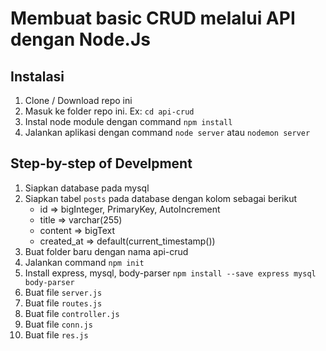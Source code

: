 # Membuat basic CRUD melalui API dengan Node.Js

## Instalasi
1. Clone / Download repo ini
2. Masuk ke folder repo ini. Ex: `cd api-crud`
3. Instal node module dengan command `npm install`
4. Jalankan aplikasi dengan command `node server` atau `nodemon server`

## Step-by-step of Develpment
1. Siapkan database pada mysql
2. Siapkan tabel `posts` pada database dengan kolom sebagai berikut
   * id => bigInteger, PrimaryKey, AutoIncrement
   * title => varchar(255)
   * content => bigText
   * created_at => default(current_timestamp())
3. Buat folder baru dengan nama api-crud
4. Jalankan command `npm init`
5. Install express, mysql, body-parser `npm install --save express mysql body-parser`
6. Buat file `server.js`
7. Buat file `routes.js`
8. Buat file `controller.js`
9. Buat file `conn.js`
10. Buat file `res.js`